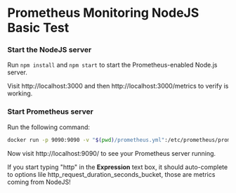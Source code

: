 # Prometheus Monitoring NodeJS Basic Test

### Start the NodeJS server

Run `npm install` and `npm start` to start the Prometheus-enabled Node.js server.

Visit http://localhost:3000 and then http://localhost:3000/metrics to verify is working.


### Start Prometheus server

Run the following command:

```bash
docker run -p 9090:9090 -v "$(pwd)/prometheus.yml":/etc/prometheus/prometheus.yml prom/prometheus
```

Now visit http://localhost:9090/ to see your Prometheus server running.

If you start typing "http" in the **Expression** text box, it should auto-complete to options lile http_request_duration_seconds_bucket, those are metrics coming from NodeJS!